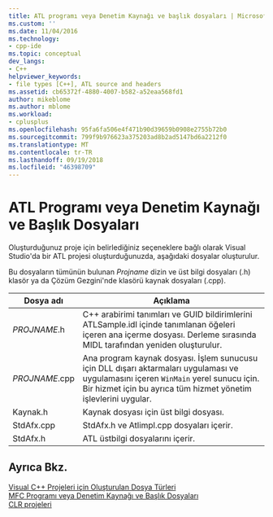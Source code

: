 ```yaml
---
title: ATL programı veya Denetim Kaynağı ve başlık dosyaları | Microsoft Docs
ms.custom: ''
ms.date: 11/04/2016
ms.technology:
- cpp-ide
ms.topic: conceptual
dev_langs:
- C++
helpviewer_keywords:
- file types [C++], ATL source and headers
ms.assetid: cb65372f-4880-4007-b582-a52eaa568fd1
author: mikeblome
ms.author: mblome
ms.workload:
- cplusplus
ms.openlocfilehash: 95fa6fa506e4f471b90d39659b0908e2755b72b0
ms.sourcegitcommit: 799f9b976623a375203ad8b2ad5147bd6a2212f0
ms.translationtype: MT
ms.contentlocale: tr-TR
ms.lasthandoff: 09/19/2018
ms.locfileid: "46398709"
---
```

# <a name="atl-program-or-control-source-and-header-files"></a>ATL Programı veya Denetim Kaynağı ve Başlık Dosyaları

Oluşturduğunuz proje için belirlediğiniz seçeneklere bağlı olarak Visual Studio'da bir ATL projesi oluşturduğunuzda, aşağıdaki dosyalar oluşturulur.

Bu dosyaların tümünün bulunan *Projname* dizin ve üst bilgi dosyaları (.h) klasör ya da Çözüm Gezgini'nde klasörü kaynak dosyaları (.cpp).

|Dosya adı|Açıklama|
|---------------|-----------------|
|*PROJNAME*.h|C++ arabirimi tanımları ve GUID bildirimlerini ATLSample.idl içinde tanımlanan öğeleri içeren ana içerme dosyası. Derleme sırasında MIDL tarafından yeniden oluşturulur.|
|*PROJNAME*.cpp|Ana program kaynak dosyası. İşlem sunucusu için DLL dışarı aktarmaları uygulaması ve uygulamasını içeren `WinMain` yerel sunucu için. Bir hizmet için bu ayrıca tüm hizmet yönetim işlevlerini uygular.|
|Kaynak.h|Kaynak dosyası için üst bilgi dosyası.|
|StdAfx.cpp|StdAfx.h ve Atlimpl.cpp dosyaları içerir.|
|StdAfx.h|ATL üstbilgi dosyalarını içerir.|

## <a name="see-also"></a>Ayrıca Bkz.

[Visual C++ Projeleri için Oluşturulan Dosya Türleri](../ide/file-types-created-for-visual-cpp-projects.md)<br>
[MFC Programı veya Denetim Kaynağı ve Başlık Dosyaları](../ide/mfc-program-or-control-source-and-header-files.md)<br>
[CLR projeleri](../ide/files-created-for-clr-projects.md)